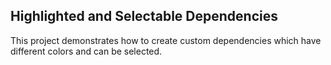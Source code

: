 ## Highlighted and Selectable Dependencies
This project demonstrates how to create custom dependencies which have different colors and can be selected.

[//]: <keywords:create, custom, dependency, highlight, color, selectable>
